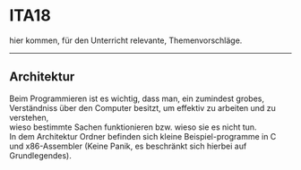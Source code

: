 # ITA18
hier kommen, für den Unterricht relevante, Themenvorschläge.
___
## Architektur
Beim Programmieren ist es wichtig, dass man, ein zumindest grobes, Verständniss über den Computer besitzt, um effektiv zu arbeiten und zu verstehen,<br>wieso bestimmte Sachen funktionieren bzw. wieso sie es nicht tun.<br>In dem Architektur Ordner befinden sich kleine Beispiel-programme in C und x86-Assembler (Keine Panik, es beschränkt sich hierbei auf Grundlegendes).<br>
